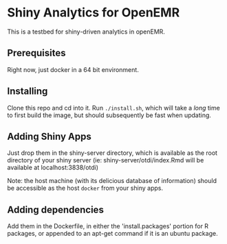# Shiny Analytics for OpenEMR

This is a testbed for shiny-driven analytics in openEMR.

## Prerequisites

Right now, just docker in a 64 bit environment.

## Installing

Clone this repo and cd into it. Run `./install.sh`, which will take a *long* time to first build the image, but should subsequently be fast when updating.

## Adding Shiny Apps

Just drop them in the shiny-server directory, which is available as the root directory of your shiny server (ie: shiny-server/otdi/index.Rmd will be available at localhost:3838/otdi)

Note: the host machine (with its delicious database of information) should be accessible as the host `docker` from your shiny apps. 

## Adding dependencies

Add them in the Dockerfile, in either the 'install.packages' portion for R packages, or appended to an apt-get command if it is an ubuntu package.

